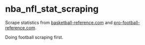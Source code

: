 # nba_nfl_stat_scraping

Scrape statistics from [basketball-reference.com](https://www.basketball-reference.com) and [pro-football-reference.com](https://www.pro-football-reference.com).

Doing football scraping first.
